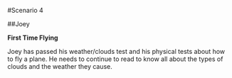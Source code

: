 #Scenario 4

##Joey

**First Time Flying**

Joey has passed his weather/clouds test and his physical tests about how to fly a plane. He needs to continue to read to know all about the types of clouds and the weather they cause.



